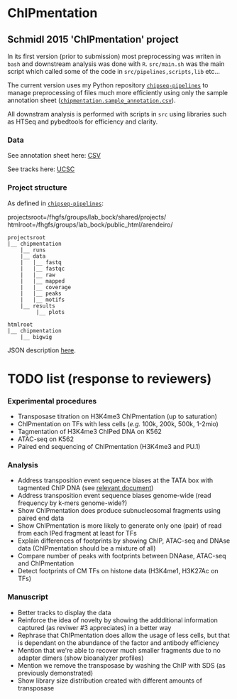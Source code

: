ChIPmentation
=====

Schmidl 2015 'ChIPmentation' project
-----
In its first version (prior to submission) most preprocessing was writen in `bash` and downstream analysis was done with `R`. `src/main.sh` was the main script which called some of the code in `src/pipelines,scripts,lib` etc...

The current version uses my Python repository [`chipseq-pipelines`](https://github.com/afrendeiro/chipseq-pipelines) to manage preprocessing of files much more efficiently using only the sample annotation sheet ([`chipmentation.sample_annotation.csv`](chipmentation.sample_annotation.csv)).

All downstram analysis is performed with scripts in `src` using libraries such as HTSeq and pybedtools for efficiency and clarity.


### Data
See annotation sheet here: [CSV](chipmentation.sample_annotation.csv)

See tracks here: [UCSC](http://genome.ucsc.edu/cgi-bin/hgTracks?org=human&hgt.customText=http://www.biomedical-sequencing.at/bocklab/arendeiro/cm/bigWig/trackHub_hg19_2.txt)

### Project structure
As defined in [`chipseq-pipelines`](https://github.com/afrendeiro/chipseq-pipelines):

projectsroot=/fhgfs/groups/lab_bock/shared/projects/
htmlroot=/fhgfs/groups/lab_bock/public_html/arendeiro/

```
projectsroot
|__ chipmentation
    |__ runs
    |__ data
    |   |__ fastq
    |   |__ fastqc
    |   |__ raw
    |   |__ mapped
    |   |__ coverage
    |   |__ peaks
    |   |__ motifs
    |__ results
         |__ plots

htmlroot
|__ chipmentation
    |__ bigwig
```
JSON description [here](https://github.com/ComputationalEpigenetics/chipmentation/blob/master/projectPaths.json).


# TODO list (response to reviewers)
### Experimental procedures
- Transposase titration on H3K4me3 ChIPmentation (up to saturation)
- ChIPmentation on TFs with less cells (*e.g.* 100k, 200k, 500k, 1-2mio)
- Tagmentation of H3K4me3 ChIPed DNA on K562
- ATAC-seq on K562
- Paired end sequencing of ChIPmentation (H3K4me3 and PU.1)

### Analysis
- Address transposition event sequence biases at the TATA box with tagmented ChIP DNA (see [relevant document](https://github.com/ComputationalEpigenetics/chipmentation/blob/master/results/tn5_bias/README.md))
- Address transposition event sequence biases genome-wide (read frequency by k-mers genome-wide?)
- Show ChIPmentation does produce subnucleosomal fragments using paired end data
- Show ChIPmentation is more likely to generate only one (pair) of read from each IPed fragment at least for TFs
- Explain differences of footprints by showing ChIP, ATAC-seq and DNAse data (ChIPmentation should be a mixture of all)
- Compare number of peaks with footprints between DNAase, ATAC-seq and ChIPmentation
- Detect footprints of CM TFs on histone data (H3K4me1, H3K27Ac on TFs)

### Manuscript
- Better tracks to display the data
- Reinforce the idea of novelty by showing the addditional information captured (as reviwer #3 appreciates) in a better way
- Rephrase that ChIPmentation does allow the usage of less cells, but that is dependant on the abundance of the factor and antibody efficiency
- Mention that we're able to recover much smaller fragments due to no adapter dimers (show bioanalyzer profiles)
- Mention we remove the transposase by washing the ChIP with SDS (as previously demonstrated)
- Show library size distribution created with different amounts of transposase
